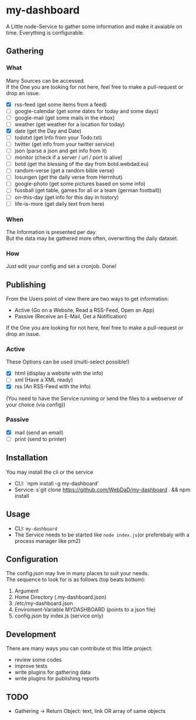# my-dashboard

A Little node-Service to gather some information and make it avaiable on time.
Everything is configurable.

## Gathering

### What

Many Sources can be accessed.  
If the One you are looking for not here, feel free to make a pull-request or drop an issue.

- [x] rss-feed (get some items from a feed)
- [ ] google-calendar (get some dates for today and some days)
- [ ] google-mail (get some mails in the inbox)
- [ ] weather (get weather for a location for today)
- [x] date (get the Day and Date)
- [ ] todotxt (get Info from your Todo.txt)
- [ ] twitter (get info from your twitter service)
- [ ] json (parse a json and get info from it)
- [ ] monitor (check if a server / url / port is alive)
- [ ] botd (get the blessing of the day from botd.webdad.eu)
- [ ] random-verse (get a random bible verse)
- [ ] losungen (get the daily verse from Herrnhut)
- [ ] google-photo (get some pictures based on some info)
- [ ] fussball (get table, games for all or a team (german football))
- [ ] on-this-day (get info for this day in history)
- [ ] life-is-more (get daily text from here)

### When

The Information is presented per day.  
But the data may be gathered more often, overwriting the daily dataset.

### How

Just edit your config and set a cronjob. Done!

## Publishing

From the Users point of view there are two ways to get information:

- Active (Go on a Website, Read a RSS-Feed, Open an App)
- Passive (Receive an E-Mail, Get a Notification)

If the One you are looking for not here, feel free to make a pull-request or drop an issue.

### Active

These Options can be used (multi-select possible!)

- [x] html (display a website with the info)
- [ ] xml (Have a XML ready)
- [x] rss (An RSS-Feed with the Info)

(You need to have the Service running or send the files to a webserver of your choice (via config))

### Passive

- [x] mail (send an email)
- [ ] print (send to printer)

## Installation

You may install the cli or the service

- CLI: `npm install -g my-dashboard'
- Service: s`git clone https://github.com/WebDaD/my-dashboard . && npm install

## Usage

- CLI: `my-dashboard`
- The Service needs to be started like `node index.js`(or preferebaly with a process manager like pm2)

## Configuration

The config.json may live in many places to suit your needs.  
The sequence to look for is as follows (top beats bottom):

1. Argument
2. Home Directory (.my-dashboard.json)
3. /etc/my-dashboard.json
4. Enviroment-Variable MYDASHBOARD (points to a json file)
5. config.json by index.js (service only)

## Development

There are many ways you can contribute ot this little project:

- review some codes
- improve tests
- write plugins for gathering data
- write plugins for publishing reports

## TODO

- Gathering -> Return Object: text, link OR array of same objects